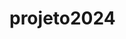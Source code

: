 # projeto2024
<!DOCTYPE html>
<html "pt-br">
<head>
<meta charset= 'UTF-8'>
<meta http-epuiv='x-ua-compatible' content=' te dge>
<title> aba da sua pagina </title>
</head>
<body>
          <header> cabeçalho da sua pagina</header>
          <section>
          <div class="chamada-video">
          <header>título do seu video</Header>
          <hr>
          <h1>titulo do video<1h1> 
          <p>hashtag do video<lp>
          </div>
          <div class='video'>
          <https://youtu.be/KW_2X10fSSk?si=0LNkrGkhXXn5HR6H>
          </div>
          </section>
          </bady>
</html>

        

